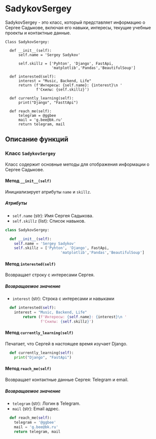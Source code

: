 # SadykovSergey

SadykovSergey - это класс, который представляет информацию о Сергее Садыкове, включая его навыки, интересы, текущие учебные проекты и контактные данные.

    
    Class SadykovSergey:
    
      def __init__(self):
          self.name = 'Sergey Sadykov'
      
          self.skillz = ['Pyhton', 'Django', FastApi,
                         'matplotlib','Pandas','BeautifulSoup']
      
      def interested(self):
          interest = "Music, Backend, Life"
          return (f'Интересы: {self.name}: {interest}\n '
                  f'Скилы: {self.skillz}')
  
      def currently_learning(self):
          print("Django", "FasttApi")

      def reach_me(self):
          telegram = @ggbee
          mail = 'g.bee@bk.ru'
          return telegram, mail




## Описание функций

### Класс `SadykovSergey`
Класс содержит основные методы для отображения информации о Сергее Садыкове.

#### Метод `__init__(self)`
Инициализирует атрибуты `name` и `skillz`.

##### Атрибуты
- `self.name` (str): Имя Сергея Садыкова.
- `self.skillz` (list): Список навыков.

```python
class SadykovSergey:

  def __init__(self):
    self.name = 'Sergey Sadykov'
    self.skillz = ['Pyhton', 'Django', FastApi,
                         'matplotlib','Pandas','BeautifulSoup']
```

#### Метод `interested(self)`
Возвращает строку с интересами Сергея.

##### Возвращаемое значение
- `interest` (str): Строка с интересами и навыками


```python
  def interested(self):
    interest = "Music, Backend, Life"
        return (f'Интересы: {self.name}: {interest}\n '
                f'Скилы: {self.skillz}')
```

#### Метод `currently_learning(self)`
Печатает, что Сергей в настоящее время изучает Django.


```python
  def currently_learning(self):
    print("Django", "FastApi")
```

#### Метод `reach_me(self)`
Возвращает контактные данные Сергея: Telegram и email.

##### Возвращаемое значение
- `telegram` (str): Логин в Telegram.
- `mail` (str): Email адрес.

```python
  def reach_me(self):
    telegram = '@ggbee'
    mail = 'g.bee@bk.ru'
    return telegram, mail
```

<!---
SergeySadykovN/SergeySadykovN is a ✨ special ✨ repository because its `README.md` (this file) appears on your GitHub profile.
You can click the Preview link to take a look at your changes.
--->







